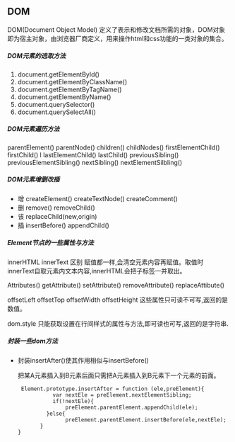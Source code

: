 ## 	DOM

DOM(Document  Object  Model) 定义了表示和修改文档所需的对象，DOM对象即为宿主对象，由浏览器厂商定义，用来操作html和css功能的一类对象的集合。

#####  DOM元素的选取方法

1. document.getElementById()
2. document.getElementByClassName()
3. document.getElementByTagName()
4. document.getElementByName()
5. document.querySelector()
6. document.querySelectAll()

##### DOM元素遍历方法

parentElement()  parentNode()  children()  childNodes()  firstElementChild() firstChild() 			l       lastElementChild() lastChild() previousSibling()  previousElementSibling() nextSibling()  nextElementSilbling()

##### DOM元素增删改插

- 增 createElement() createTextNode() createComment()
- 删 remove() removeChild()
- 该 replaceChild(new,origin)
- 插 insertBefore() appendChild()

##### Element节点的一些属性与方法

innerHTML innerText  区别   赋值都一样,会清空元素内容再赋值。取值时innerText自取元素内文本内容,innerHTML会把子标签一并取出。

Attributes() getAttribute() setAttribute() removeAttribute() replaceAttibute()

offsetLeft offsetTop offsetWidth offsetHeight  这些属性只可读不可写,返回的是数值。

dom.style 只能获取设置在行间样式的属性与方法,即可读也可写,返回的是字符串.

##### 封装一些dom方法

- 封装insertAfter()使其作用相似与insertBefore()

  把某A元素插入到B元素后面只需把A元素插入到B元素下一个元素的前面。

  ```
   Element.prototype.insertAfter = function (ele,preElement){
         	 var nextEle = preElement.nextElementSibling;
        	 if(!nextEle){
               	 preElement.parentElement.appendChild(ele);
           }else{
  	             preElement.parentElement.insertBefore(ele,nextEle);
  	     }
  }
  ```
  
  

